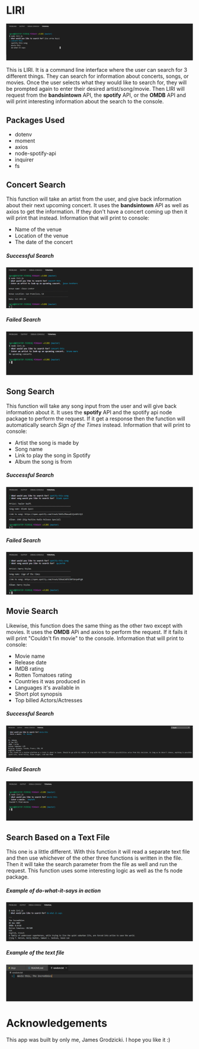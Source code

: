 # LIRI

![prompt-screen](/images/prompt-screen.png)

This is LIRI. It is a command line interface where the user can search for 3 different things. They can search for information about concerts, songs, or movies. Once the user selects what they would like to search for, they will be prompted again to enter their desired artist/song/movie. Then LIRI will request from the __bandsintown__ API, the __spotify__ API, or the __OMDB__ API and will print interesting information about the search to the console.

## Packages Used

* dotenv
* moment
* axios
* node-spotify-api
* inquirer
* fs

## Concert Search

This function will take an artist from the user, and give back information about their next upcoming concert. It uses the __bandsintown__ API as well as axios to get the information. If they don't have a concert coming up then it will print that instead. Information that will print to console:
* Name of the venue
* Location of the venue
* The date of the concert

##### Successful Search

![concert-this](/images/concert-this.png)

##### Failed Search

![concert-this-fail](/images/concert-this-fail.png)

## Song Search

This function will take any song input from the user and will give back information about it. It uses the __spotify__ API and the spotify api node package to perform the request. If it get a response then the function will automatically search _Sign of the Times_ instead. Information that will print to console:
* Artist the song is made by
* Song name
* Link to play the song in Spotify
* Album the song is from

##### Successful Search

![spotify-this](/images/spotify-this.png)

##### Failed Search

![spotify-this-fail](/images/spotify-this-fail.png)

## Movie Search

Likewise, this function does the same thing as the other two except with movies. It uses the __OMDB__ APi and axios to perform the request. If it fails it will print "Couldn't fin movie" to the console. Information that will print to console:
* Movie name
* Release date
* IMDB rating
* Rotten Tomatoes rating
* Countries it was produced in
* Languages it's available in
* Short plot synopsis
* Top billed Actors/Actresses

##### Successful Search

![movie-this](/images/movie-this.png)

##### Failed Search

![movie-this-fail](/images/movie-this-fail.png)

## Search Based on a Text File

This one is a little different. With this function it will read a separate text file and then use whichever of the other three functions is written in the file. Then it will take the search parameter from the file as well and run the request. This function uses some interesting logic as well as the fs node package.

##### Example of do-what-it-says in action

![do-what](/images/do-what.png)

##### Example of the text file

![text-file](/images/text-file.png)

# Acknowledgements

This app was built by only me, James Grodzicki. I hope you like it :)